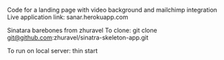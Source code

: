 Code for a landing page with video background and mailchimp integration
Live application link: sanar.herokuapp.com

Sinatara barebones from zhuravel
To clone:
git clone git@github.com:zhuravel/sinatra-skeleton-app.git

To run on local server: 
thin start

